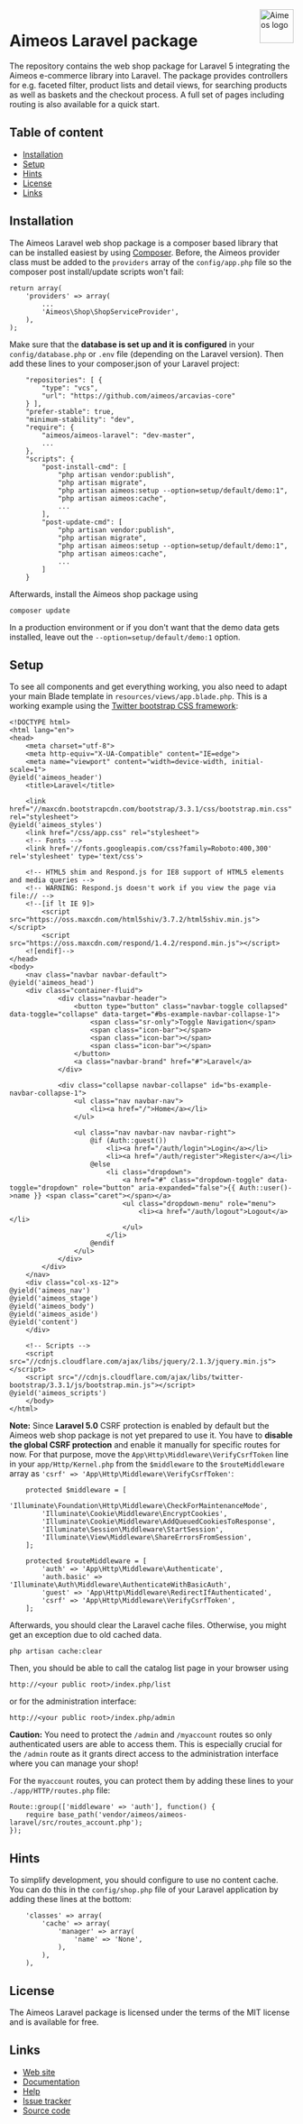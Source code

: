 <a href="http://aimeos.org/">
    <img src="http://aimeos.org/fileadmin/template/icons/logo.png" alt="Aimeos logo" title="Aimeos" align="right" height="60" />
</a>

# Aimeos Laravel package

The repository contains the web shop package for Laravel 5
integrating the Aimeos e-commerce library into Laravel. The package provides
controllers for e.g. faceted filter, product lists and detail views, for
searching products as well as baskets and the checkout process. A full set of
pages including routing is also available for a quick start.

## Table of content

- [Installation](#installation)
- [Setup](#setup)
- [Hints](#hints)
- [License](#license)
- [Links](#links)

## Installation

The Aimeos Laravel web shop package is a composer based library that can be
installed easiest by using [Composer](https://getcomposer.org). Before, the
Aimeos provider class must be added to the `providers` array of the
`config/app.php` file so the composer post install/update scripts won't fail:

```
return array(
    'providers' => array(
        ...
        'Aimeos\Shop\ShopServiceProvider',
    ),
);
```

Make sure that the **database is set up and it is configured** in your
`config/database.php` or `.env` file (depending on the Laravel version). Then
add these lines to your composer.json of your Laravel project:

```
    "repositories": [ {
        "type": "vcs",
        "url": "https://github.com/aimeos/arcavias-core"
    } ],
    "prefer-stable": true,
    "minimum-stability": "dev",
    "require": {
        "aimeos/aimeos-laravel": "dev-master",
        ...
    },
    "scripts": {
        "post-install-cmd": [
            "php artisan vendor:publish",
            "php artisan migrate",
            "php artisan aimeos:setup --option=setup/default/demo:1",
            "php artisan aimeos:cache",
            ...
        ],
        "post-update-cmd": [
            "php artisan vendor:publish",
            "php artisan migrate",
            "php artisan aimeos:setup --option=setup/default/demo:1",
            "php artisan aimeos:cache",
            ...
        ]
    }
```

Afterwards, install the Aimeos shop package using

`composer update`

In a production environment or if you don't want that the demo data gets
installed, leave out the `--option=setup/default/demo:1` option.

## Setup

To see all components and get everything working, you also need to adapt your
main Blade template in `resources/views/app.blade.php`. This is a working
example using the [Twitter bootstrap CSS framework](http://getbootstrap.com/):

```
<!DOCTYPE html>
<html lang="en">
<head>
	<meta charset="utf-8">
	<meta http-equiv="X-UA-Compatible" content="IE=edge">
	<meta name="viewport" content="width=device-width, initial-scale=1">
@yield('aimeos_header')
	<title>Laravel</title>

    <link href="//maxcdn.bootstrapcdn.com/bootstrap/3.3.1/css/bootstrap.min.css" rel="stylesheet">
@yield('aimeos_styles')
	<link href="/css/app.css" rel="stylesheet">
	<!-- Fonts -->
	<link href='//fonts.googleapis.com/css?family=Roboto:400,300' rel='stylesheet' type='text/css'>

	<!-- HTML5 shim and Respond.js for IE8 support of HTML5 elements and media queries -->
	<!-- WARNING: Respond.js doesn't work if you view the page via file:// -->
	<!--[if lt IE 9]>
		<script src="https://oss.maxcdn.com/html5shiv/3.7.2/html5shiv.min.js"></script>
		<script src="https://oss.maxcdn.com/respond/1.4.2/respond.min.js"></script>
	<![endif]-->
</head>
<body>
	<nav class="navbar navbar-default">
@yield('aimeos_head')
	<div class="container-fluid">
			<div class="navbar-header">
				<button type="button" class="navbar-toggle collapsed" data-toggle="collapse" data-target="#bs-example-navbar-collapse-1">
					<span class="sr-only">Toggle Navigation</span>
					<span class="icon-bar"></span>
					<span class="icon-bar"></span>
					<span class="icon-bar"></span>
				</button>
				<a class="navbar-brand" href="#">Laravel</a>
			</div>

			<div class="collapse navbar-collapse" id="bs-example-navbar-collapse-1">
				<ul class="nav navbar-nav">
					<li><a href="/">Home</a></li>
				</ul>

				<ul class="nav navbar-nav navbar-right">
					@if (Auth::guest())
						<li><a href="/auth/login">Login</a></li>
						<li><a href="/auth/register">Register</a></li>
					@else
						<li class="dropdown">
							<a href="#" class="dropdown-toggle" data-toggle="dropdown" role="button" aria-expanded="false">{{ Auth::user()->name }} <span class="caret"></span></a>
							<ul class="dropdown-menu" role="menu">
								<li><a href="/auth/logout">Logout</a></li>
							</ul>
						</li>
					@endif
				</ul>
			</div>
		</div>
	</nav>
    <div class="col-xs-12">
@yield('aimeos_nav')
@yield('aimeos_stage')
@yield('aimeos_body')
@yield('aimeos_aside')
@yield('content')
	</div>

	<!-- Scripts -->
	<script src="//cdnjs.cloudflare.com/ajax/libs/jquery/2.1.3/jquery.min.js"></script>
	<script src="//cdnjs.cloudflare.com/ajax/libs/twitter-bootstrap/3.3.1/js/bootstrap.min.js"></script>
@yield('aimeos_scripts')
	</body>
</html>
```

**Note:** Since **Laravel 5.0** CSRF protection is enabled by default but the Aimeos
web shop package is not yet prepared to use it. You have to **disable the global
CSRF protection** and enable it manually for specific routes for now. For that
purpose, move the `App\Http\Middleware\VerifyCsrfToken` line in your
`app/Http/Kernel.php` from the `$middleware` to the `$routeMiddleware` array as
`'csrf' => 'App\Http\Middleware\VerifyCsrfToken'`:

```
	protected $middleware = [
		'Illuminate\Foundation\Http\Middleware\CheckForMaintenanceMode',
		'Illuminate\Cookie\Middleware\EncryptCookies',
		'Illuminate\Cookie\Middleware\AddQueuedCookiesToResponse',
		'Illuminate\Session\Middleware\StartSession',
		'Illuminate\View\Middleware\ShareErrorsFromSession',
	];

	protected $routeMiddleware = [
		'auth' => 'App\Http\Middleware\Authenticate',
		'auth.basic' => 'Illuminate\Auth\Middleware\AuthenticateWithBasicAuth',
		'guest' => 'App\Http\Middleware\RedirectIfAuthenticated',
		'csrf' => 'App\Http\Middleware\VerifyCsrfToken',
	];
```

Afterwards, you should clear the Laravel cache files. Otherwise, you might get
an exception due to old cached data.

```php artisan cache:clear```

Then, you should be able to call the catalog list page in your browser using

```http://<your public root>/index.php/list```

or for the administration interface:

```http://<your public root>/index.php/admin```

**Caution:** You need to protect the ```/admin``` and ```/myaccount``` routes
so only authenticated users are able to access them. This is especially crucial
for the ```/admin``` route as it grants direct access to the administration
interface where you can manage your shop!

For the ```myaccount``` routes, you can protect them by adding these lines to your
```./app/HTTP/routes.php``` file:

```
Route::group(['middleware' => 'auth'], function() {
	require base_path('vendor/aimeos/aimeos-laravel/src/routes_account.php');
});
```

## Hints

To simplify development, you should configure to use no content cache. You can
do this in the `config/shop.php` file of your Laravel application by adding
these lines at the bottom:

```
    'classes' => array(
        'cache' => array(
            'manager' => array(
                'name' => 'None',
            ),
        ),
    ),
```

## License

The Aimeos Laravel package is licensed under the terms of the MIT license and
is available for free.

## Links

* [Web site](http://aimeos.org)
* [Documentation](http://aimeos.org/docs)
* [Help](http://aimeos.org/help)
* [Issue tracker](https://github.com/aimeos/aimeos-laravel/issues)
* [Source code](https://github.com/aimeos/aimeos-laravel)

